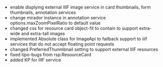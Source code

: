 - enable displying external IIIF image service in card thumbnails, form thumbnails, annotation services
- change mirador instance in annotation service options.maxZoomPixelRatio to default value
- changed css for resource card object-fit to contain to support extra-wide and extra-tall images
- implemented Absolute class for ImageApi to failback support to iiif services that do not accept floating point requests
- changed PreferredThunmbnail setting to support external IIIF resources
- fixed tipo-bugs from rsp:ResourceCard
- added KP for IIIF service